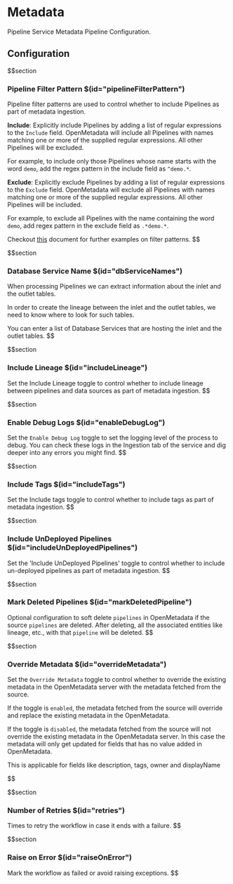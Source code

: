 # Metadata

Pipeline Service Metadata Pipeline Configuration.

## Configuration

$$section

### Pipeline Filter Pattern $(id="pipelineFilterPattern")

Pipeline filter patterns are used to control whether to include Pipelines as part of metadata ingestion.

**Include**: Explicitly include Pipelines by adding a list of regular expressions to the `Include` field. OpenMetadata will include all Pipelines with names matching one or more of the supplied regular expressions. All other Pipelines will be excluded.

For example, to include only those Pipelines whose name starts with the word `demo`, add the regex pattern in the include field as `^demo.*`.

**Exclude**: Explicitly exclude Pipelines by adding a list of regular expressions to the `Exclude` field. OpenMetadata will exclude all Pipelines with names matching one or more of the supplied regular expressions. All other Pipelines will be included.

For example, to exclude all Pipelines with the name containing the word `demo`, add regex pattern in the exclude field as `.*demo.*`.

Checkout [this](https://docs.open-metadata.org/connectors/ingestion/workflows/metadata/filter-patterns/database#database-filter-pattern) document for further examples on filter patterns.
$$

$$section
### Database Service Name $(id="dbServiceNames")

When processing Pipelines we can extract information about the inlet and the outlet tables.

In order to create the lineage between the inlet and the outlet tables, we need to know where to look for such tables.

You can enter a list of Database Services that are hosting the inlet and the outlet tables.
$$

$$section
### Include Lineage $(id="includeLineage")

Set the Include Lineage toggle to control whether to include lineage between pipelines and data sources as part of metadata ingestion.
$$

$$section
### Enable Debug Logs $(id="enableDebugLog")

Set the `Enable Debug Log` toggle to set the logging level of the process to debug. You can check these logs in the Ingestion tab of the service and dig deeper into any errors you might find.
$$

$$section
### Include Tags $(id="includeTags")

Set the Include tags toggle to control whether to include tags as part of metadata ingestion.
$$

$$section
### Include UnDeployed Pipelines $(id="includeUnDeployedPipelines")

Set the 'Include UnDeployed Pipelines' toggle to control whether to include un-deployed pipelines as part of metadata ingestion.
$$

$$section
### Mark Deleted Pipelines $(id="markDeletedPipeline")

Optional configuration to soft delete `pipelines` in OpenMetadata if the source `pipelines` are deleted. After deleting, all the associated entities like lineage, etc., with that `pipeline` will be deleted.
$$

$$section
### Override Metadata $(id="overrideMetadata")

Set the `Override Metadata` toggle to control whether to override the existing metadata in the OpenMetadata server with the metadata fetched from the source.

If the toggle is `enabled`, the metadata fetched from the source will override and replace the existing metadata in the OpenMetadata.

If the toggle is `disabled`, the metadata fetched from the source will not override the existing metadata in the OpenMetadata server. In this case the metadata will only get updated for fields that has no value added in OpenMetadata.

This is applicable for fields like description, tags, owner and displayName

$$

$$section
### Number of Retries $(id="retries")

Times to retry the workflow in case it ends with a failure.
$$

$$section
### Raise on Error $(id="raiseOnError")

Mark the workflow as failed or avoid raising exceptions.
$$